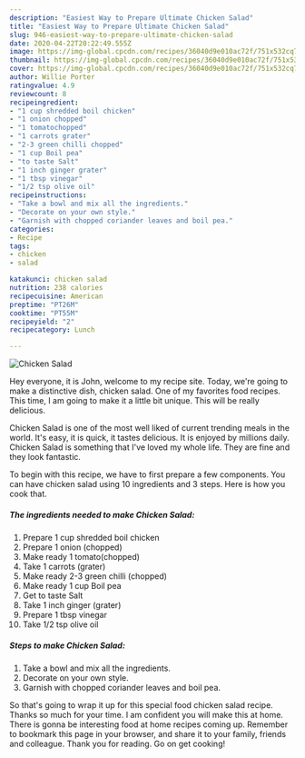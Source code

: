 ```yaml
---
description: "Easiest Way to Prepare Ultimate Chicken Salad"
title: "Easiest Way to Prepare Ultimate Chicken Salad"
slug: 946-easiest-way-to-prepare-ultimate-chicken-salad
date: 2020-04-22T20:22:49.555Z
image: https://img-global.cpcdn.com/recipes/36040d9e010ac72f/751x532cq70/chicken-salad-recipe-main-photo.jpg
thumbnail: https://img-global.cpcdn.com/recipes/36040d9e010ac72f/751x532cq70/chicken-salad-recipe-main-photo.jpg
cover: https://img-global.cpcdn.com/recipes/36040d9e010ac72f/751x532cq70/chicken-salad-recipe-main-photo.jpg
author: Willie Porter
ratingvalue: 4.9
reviewcount: 8
recipeingredient:
- "1 cup shredded boil chicken"
- "1 onion chopped"
- "1 tomatochopped"
- "1 carrots grater"
- "2-3 green chilli chopped"
- "1 cup Boil pea"
- "to taste Salt"
- "1 inch ginger grater"
- "1 tbsp vinegar"
- "1/2 tsp olive oil"
recipeinstructions:
- "Take a bowl and mix all the ingredients."
- "Decorate on your own style."
- "Garnish with chopped coriander leaves and boil pea."
categories:
- Recipe
tags:
- chicken
- salad

katakunci: chicken salad 
nutrition: 238 calories
recipecuisine: American
preptime: "PT26M"
cooktime: "PT55M"
recipeyield: "2"
recipecategory: Lunch

---
```



![Chicken Salad](https://img-global.cpcdn.com/recipes/36040d9e010ac72f/751x532cq70/chicken-salad-recipe-main-photo.jpg)

Hey everyone, it is John, welcome to my recipe site. Today, we're going to make a distinctive dish, chicken salad. One of my favorites food recipes. This time, I am going to make it a little bit unique. This will be really delicious.



Chicken Salad is one of the most well liked of current trending meals in the world. It's easy, it is quick, it tastes delicious. It is enjoyed by millions daily. Chicken Salad is something that I've loved my whole life. They are fine and they look fantastic.


To begin with this recipe, we have to first prepare a few components. You can have chicken salad using 10 ingredients and 3 steps. Here is how you cook that.

<!--inarticleads1-->

##### The ingredients needed to make Chicken Salad:

1. Prepare 1 cup shredded boil chicken
1. Prepare 1 onion (chopped)
1. Make ready 1 tomato(chopped)
1. Take 1 carrots (grater)
1. Make ready 2-3 green chilli (chopped)
1. Make ready 1 cup Boil pea
1. Get to taste Salt
1. Take 1 inch ginger (grater)
1. Prepare 1 tbsp vinegar
1. Take 1/2 tsp olive oil




<!--inarticleads2-->

##### Steps to make Chicken Salad:

1. Take a bowl and mix all the ingredients.
1. Decorate on your own style.
1. Garnish with chopped coriander leaves and boil pea.




So that's going to wrap it up for this special food chicken salad recipe. Thanks so much for your time. I am confident you will make this at home. There is gonna be interesting food at home recipes coming up. Remember to bookmark this page in your browser, and share it to your family, friends and colleague. Thank you for reading. Go on get cooking!
